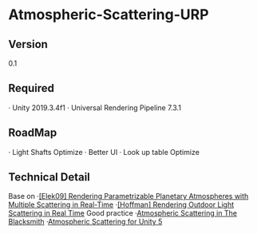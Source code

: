 # Atmospheric-Scattering-URP

## Version 
0.1

## Required 
· Unity 2019.3.4f1
· Universal Rendering Pipeline 7.3.1

## RoadMap
· Light Shafts Optimize
· Better UI
· Look up table Optimize

## Technical Detail
Base on 
·[[Elek09] Rendering Parametrizable Planetary Atmospheres with Multiple Scattering in Real-Time](http://www.cescg.org/CESCG-2009/papers/PragueCUNI-Elek-Oskar09.pdf)
·[[Hoffman] Rendering Outdoor Light Scattering in Real Time](http://citeseerx.ist.psu.edu/viewdoc/download?doi=10.1.1.192.1514&rep=rep1&type=pdf )
Good practice
·[Atmospheric Scattering in The Blacksmith](https://blogs.unity3d.com/cn/2015/05/28/atmospheric-scattering-in-the-blacksmith)
·[Atmospheric Scattering for Unity 5](https://github.com/SlightlyMad/AtmosphericScattering )

